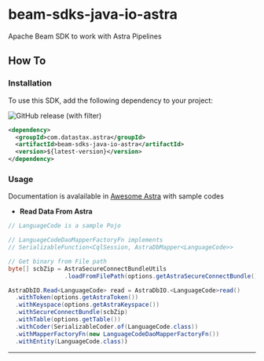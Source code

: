 # beam-sdks-java-io-astra

Apache Beam SDK to work with Astra Pipelines

## How To

### Installation

To use this SDK, add the following dependency to your project:

![GitHub release (with filter)](https://img.shields.io/github/v/release/datastax-examples/beam-sdks-java-io-astra?label=latest%20release&color=green)


```xml
<dependency>
  <groupId>com.datastax.astra</groupId>
  <artifactId>beam-sdks-java-io-astra</artifactId>
  <version>${latest-version}</version>
</dependency>
```

### Usage

Documentation is avalailable in [Awesome Astra](https://awesome-astra.github.io/docs/pages/tools/integration/apache-beam-google-dataflow/) with sample codes


- **Read Data From Astra**

```java
// LanguageCode is a sample Pojo

// LanguageCodeDaoMapperFactoryFn implements 
// SerializableFunction<CqlSession, AstraDbMapper<LanguageCode>>

// Get binary from File path
byte[] scbZip = AstraSecureConnectBundleUtils
                .loadFromFilePath(options.getAstraSecureConnectBundle());

AstraDbIO.Read<LanguageCode> read = AstraDbIO.<LanguageCode>read()
  .withToken(options.getAstraToken())
  .withKeyspace(options.getAstraKeyspace())
  .withSecureConnectBundle(scbZip)
  .withTable(options.getTable())
  .withCoder(SerializableCoder.of(LanguageCode.class))
  .withMapperFactoryFn(new LanguageCodeDaoMapperFactoryFn())
  .withEntity(LanguageCode.class))
```

---
